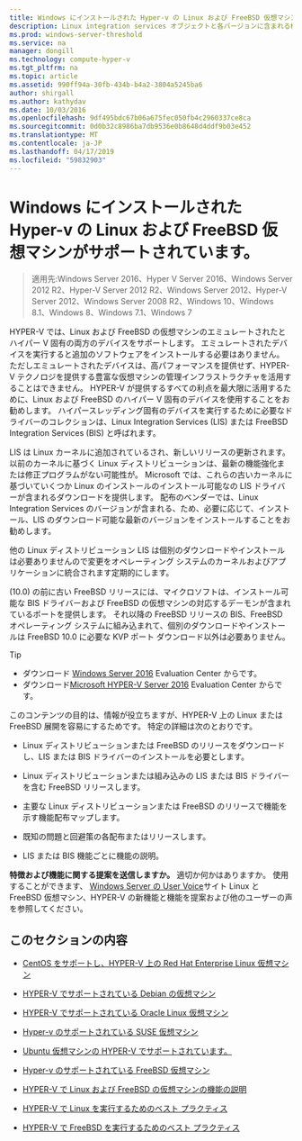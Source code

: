 ```yaml
---
title: Windows にインストールされた Hyper-v の Linux および FreeBSD 仮想マシンがサポートされています。
description: Linux integration services オブジェクトと各バージョンに含まれる機能を一覧表示します。
ms.prod: windows-server-threshold
ms.service: na
manager: dongill
ms.technology: compute-hyper-v
ms.tgt_pltfrm: na
ms.topic: article
ms.assetid: 990ff94a-30fb-434b-b4a2-3804a5245ba6
author: shirgall
ms.author: kathydav
ms.date: 10/03/2016
ms.openlocfilehash: 9df495bdc67b06a675fec050fb4c2960337ce8ca
ms.sourcegitcommit: 0d0b32c8986ba7db9536e0b8648d4ddf9b03e452
ms.translationtype: MT
ms.contentlocale: ja-JP
ms.lasthandoff: 04/17/2019
ms.locfileid: "59832903"
---
```

# <a name="supported-linux-and-freebsd-virtual-machines-for-hyper-v-on-windows"></a>Windows にインストールされた Hyper-v の Linux および FreeBSD 仮想マシンがサポートされています。

>適用先:Windows Server 2016、Hyper V Server 2016、Windows Server 2012 R2、Hyper-V Server 2012 R2、Windows Server 2012、Hyper-V Server 2012、Windows Server 2008 R2、Windows 10、Windows 8.1、Windows 8、Windows 7.1、Windows 7

HYPER-V では、Linux および FreeBSD の仮想マシンのエミュレートされたとハイパー V 固有の両方のデバイスをサポートします。 エミュレートされたデバイスを実行すると追加のソフトウェアをインストールする必要はありません。 ただしエミュレートされたデバイスは、高パフォーマンスを提供せず、HYPER-V テクノロジを提供する豊富な仮想マシンの管理インフラストラクチャを活用することはできません。 HYPER-V が提供するすべての利点を最大限に活用するために、Linux および FreeBSD のハイパー V 固有のデバイスを使用することをお勧めします。 ハイパースレッディング固有のデバイスを実行するために必要なドライバーのコレクションは、Linux Integration Services (LIS) または FreeBSD Integration Services (BIS) と呼ばれます。

LIS は Linux カーネルに追加されているされ、新しいリリースの更新されます。 以前のカーネルに基づく Linux ディストリビューションは、最新の機能強化または修正プログラムがない可能性が。 Microsoft では、これらの古いカーネルに基づいていくつか Linux のインストールのインストール可能なの LIS ドライバーが含まれるダウンロードを提供します。 配布のベンダーでは、Linux Integration Services のバージョンが含まれる、ため、必要に応じて、インストール、LIS のダウンロード可能な最新のバージョンをインストールすることをお勧めします。

他の Linux ディストリビューション LIS は個別のダウンロードやインストールは必要ありませんので変更をオペレーティング システムのカーネルおよびアプリケーションに統合されます定期的にします。

(10.0) の前に古い FreeBSD リリースには、マイクロソフトは、インストール可能な BIS ドライバーおよび FreeBSD の仮想マシンの対応するデーモンが含まれているポートを提供します。 それ以降の FreeBSD リリースの BIS、FreeBSD オペレーティング システムに組み込まれて、個別のダウンロードやインストールは FreeBSD 10.0 に必要な KVP ポート ダウンロード以外は必要ありません。

> [!TIP]
> - ダウンロード [Windows Server 2016](https://www.microsoft.com/evalcenter/evaluate-windows-server-2016) Evaluation Center からです。
> - ダウンロード[Microsoft HYPER-V Server 2016](https://www.microsoft.com/evalcenter/evaluate-hyper-v-server-2016) Evaluation Center からです。

このコンテンツの目的は、情報が役立ちますが、HYPER-V 上の Linux または FreeBSD 展開を容易にするためです。 特定の詳細は次のとおりです。

* Linux ディストリビューションまたは FreeBSD のリリースをダウンロードし、LIS または BIS ドライバーのインストールを必要とします。

* Linux ディストリビューションまたは組み込みの LIS または BIS ドライバーを含む FreeBSD リリースします。

* 主要な Linux ディストリビューションまたは FreeBSD のリリースで機能を示す機能配布マップします。

* 既知の問題と回避策の各配布またはリリースします。

* LIS または BIS 機能ごとに機能の説明。

**特徴および機能に関する提案を送信しますか。** 適切か何かはありますか。 使用することができます、 [Windows Server の User Voice](https://windowsserver.uservoice.com/forums/295062-linux-support)サイト Linux と FreeBSD 仮想マシン、HYPER-V の新機能と機能を提案および他のユーザーの声を参照してください。

## <a name="in-this-section"></a>このセクションの内容

* [CentOS をサポートし、HYPER-V 上の Red Hat Enterprise Linux 仮想マシン](Supported-CentOS-and-Red-Hat-Enterprise-Linux-virtual-machines-on-Hyper-V.md)

* [HYPER-V でサポートされている Debian の仮想マシン](Supported-Debian-virtual-machines-on-Hyper-V.md)

* [HYPER-V でサポートされている Oracle Linux 仮想マシン](Supported-Oracle-Linux-virtual-machines-on-Hyper-V.md)

* [Hyper-v のサポートされている SUSE 仮想マシン](Supported-SUSE-virtual-machines-on-Hyper-V.md)

* [Ubuntu 仮想マシンの HYPER-V でサポートされています。](Supported-Ubuntu-virtual-machines-on-Hyper-V.md)

* [Hyper-v のサポートされている FreeBSD 仮想マシン](Supported-FreeBSD-virtual-machines-on-Hyper-V.md)

* [HYPER-V で Linux および FreeBSD の仮想マシンの機能の説明](Feature-Descriptions-for-Linux-and-FreeBSD-virtual-machines-on-Hyper-V.md)

* [HYPER-V で Linux を実行するためのベスト プラクティス](Best-Practices-for-running-Linux-on-Hyper-V.md)

* [HYPER-V で FreeBSD を実行するためのベスト プラクティス](Best-practices-for-running-FreeBSD-on-Hyper-V.md)
